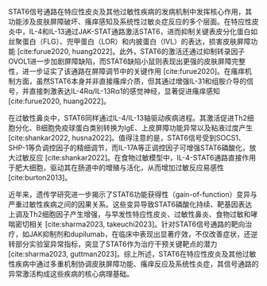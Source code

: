 STAT6信号通路在特应性皮炎及其他过敏性疾病的发病机制中发挥核心作用，其功能涉及皮肤屏障破坏、瘙痒感知及系统性过敏炎症反应的多个层面。在特应性皮炎中，IL-4和IL-13通过JAK-STAT通路激活STAT6，进而抑制关键表皮分化蛋白如丝聚蛋白（FLG）、兜甲蛋白（LOR）和内披蛋白（IVL）的表达，损害皮肤屏障功能 [cite:furue2020, huang2022]。此外，STAT6的激活还通过抑制转录因子OVOL1进一步加剧屏障缺陷，而STAT6缺陷小鼠则表现出更强的皮肤屏障完整性，进一步证实了该通路在屏障调节中的关键作用 [cite:furue2020]。在瘙痒机制方面，虽然STAT6本身并非直接瘙痒介质，但其通过增强IL-31和组胺介导的信号，并直接刺激表达IL-4Rα/IL-13Rα1的感觉神经，显著促进瘙痒感知 [cite:furue2020, huang2022]。

在过敏性鼻炎中，STAT6同样通过IL-4/IL-13轴驱动疾病进程。其激活促进Th2细胞分化、B细胞免疫球蛋白类别转换为IgE、上皮屏障功能异常以及粘液过度产生 [cite:shankar2022, husna2022]。值得注意的是，STAT6信号受到SOCS1、SHP-1等负调控因子的精细调节，而IL-17A等正调控因子可增强STAT6磷酸化，放大过敏反应 [cite:shankar2022]。在食物过敏模型中，IL-4-STAT6通路直接作用于肥大细胞，驱动其在肠道中的增殖与活化，从而增加过敏反应易感性 [cite:burton2013]。

近年来，遗传学研究进一步揭示了STAT6功能获得性（gain-of-function）变异与严重过敏性疾病之间的因果关系。这些变异导致STAT6磷酸化持续、靶基因表达上调及Th2细胞因子产生增强，与早发性特应性皮炎、过敏性鼻炎、食物过敏和哮喘密切相关 [cite:sharma2023, takeuchi2023]。针对STAT6信号通路的靶向治疗，如JAK抑制剂和dupilumab，在临床中表现出显著疗效，不仅改善症状，还逆转部分实验室异常指标，突显了STAT6作为治疗干预关键靶点的潜力 [cite:sharma2023, guttman2023]。综上所述，STAT6在特应性皮炎及其他过敏性疾病中通过多重机制协调皮肤屏障功能、瘙痒反应及系统性炎症，其信号通路的异常激活构成这些疾病的核心病理基础。